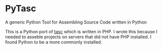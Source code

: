 # PyTasc
A generic Python Tool for Assembling Source Code written in Python

This is a Python port of [tasc](https://github.com/hcpss-banderson/tasc) which
is written in PHP. I wrote this because I needed to asseble projects on servers
that did not have PHP installed. I found Python to be a more commonly installed.

